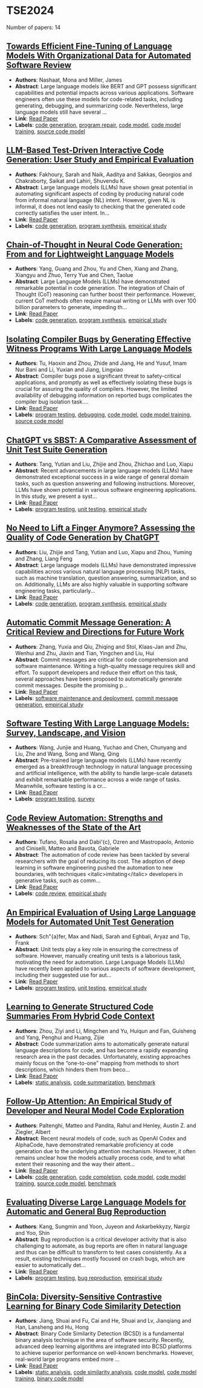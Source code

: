 # TSE2024

Number of papers: 14

## [Towards Efficient Fine-Tuning of Language Models With Organizational Data for Automated Software Review](paper_1.md)
- **Authors**: Nashaat, Mona and Miller, James
- **Abstract**: Large language models like BERT and GPT possess significant capabilities and potential impacts across various applications. Software engineers often use these models for code-related tasks, including generating, debugging, and summarizing code. Nevertheless, large language models still have several ...
- **Link**: [Read Paper](https://doi.org/10.1109/TSE.2024.3428324)
- **Labels**: [code generation](../../labels/code_generation.md), [program repair](../../labels/program_repair.md), [code model](../../labels/code_model.md), [code model training](../../labels/code_model_training.md), [source code model](../../labels/source_code_model.md)

## [LLM-Based Test-Driven Interactive Code Generation: User Study and Empirical Evaluation](paper_2.md)
- **Authors**: Fakhoury, Sarah and Naik, Aaditya and Sakkas, Georgios and Chakraborty, Saikat and Lahiri, Shuvendu K.
- **Abstract**: Large language models (LLMs) have shown great potential in automating significant aspects of coding by producing natural code from informal natural language (NL) intent. However, given NL is informal, it does not lend easily to checking that the generated code correctly satisfies the user intent. In...
- **Link**: [Read Paper](https://doi.org/10.1109/TSE.2024.3428972)
- **Labels**: [code generation](../../labels/code_generation.md), [program synthesis](../../labels/program_synthesis.md), [empirical study](../../labels/empirical_study.md)

## [Chain-of-Thought in Neural Code Generation: From and for Lightweight Language Models](paper_3.md)
- **Authors**: Yang, Guang and Zhou, Yu and Chen, Xiang and Zhang, Xiangyu and Zhuo, Terry Yue and Chen, Taolue
- **Abstract**: Large Language Models (LLMs) have demonstrated remarkable potential in code generation. The integration of Chain of Thought (CoT) reasoning can further boost their performance. However, current CoT methods often require manual writing or LLMs with over 100 billion parameters to generate, impeding th...
- **Link**: [Read Paper](https://doi.org/10.1109/TSE.2024.3440503)
- **Labels**: [code generation](../../labels/code_generation.md), [program synthesis](../../labels/program_synthesis.md), [empirical study](../../labels/empirical_study.md)

## [Isolating Compiler Bugs by Generating Effective Witness Programs With Large Language Models](paper_4.md)
- **Authors**: Tu, Haoxin and Zhou, Zhide and Jiang, He and Yusuf, Imam Nur Bani and Li, Yuxian and Jiang, Lingxiao
- **Abstract**: Compiler bugs pose a significant threat to safety-critical applications, and promptly as well as effectively isolating these bugs is crucial for assuring the quality of compilers. However, the limited availability of debugging information on reported bugs complicates the compiler bug isolation task....
- **Link**: [Read Paper](https://doi.org/10.1109/TSE.2024.3397822)
- **Labels**: [program testing](../../labels/program_testing.md), [debugging](../../labels/debugging.md), [code model](../../labels/code_model.md), [code model training](../../labels/code_model_training.md), [source code model](../../labels/source_code_model.md)

## [ChatGPT vs SBST: A Comparative Assessment of Unit Test Suite Generation](paper_5.md)
- **Authors**: Tang, Yutian and Liu, Zhijie and Zhou, Zhichao and Luo, Xiapu
- **Abstract**: Recent advancements in large language models (LLMs) have demonstrated exceptional success in a wide range of general domain tasks, such as question answering and following instructions. Moreover, LLMs have shown potential in various software engineering applications. In this study, we present a syst...
- **Link**: [Read Paper](https://doi.org/10.1109/TSE.2024.3382365)
- **Labels**: [program testing](../../labels/program_testing.md), [unit testing](../../labels/unit_testing.md), [empirical study](../../labels/empirical_study.md)

## [No Need to Lift a Finger Anymore? Assessing the Quality of Code Generation by ChatGPT](paper_6.md)
- **Authors**: Liu, Zhijie and Tang, Yutian and Luo, Xiapu and Zhou, Yuming and Zhang, Liang Feng
- **Abstract**: Large language models (LLMs) have demonstrated impressive capabilities across various natural language processing (NLP) tasks, such as machine translation, question answering, summarization, and so on. Additionally, LLMs are also highly valuable in supporting software engineering tasks, particularly...
- **Link**: [Read Paper](https://doi.org/10.1109/TSE.2024.3392499)
- **Labels**: [code generation](../../labels/code_generation.md), [program synthesis](../../labels/program_synthesis.md), [empirical study](../../labels/empirical_study.md)

## [Automatic Commit Message Generation: A Critical Review and Directions for Future Work](paper_7.md)
- **Authors**: Zhang, Yuxia and Qiu, Zhiqing and Stol, Klaas-Jan and Zhu, Wenhui and Zhu, Jiaxin and Tian, Yingchen and Liu, Hui
- **Abstract**: Commit messages are critical for code comprehension and software maintenance. Writing a high-quality message requires skill and effort. To support developers and reduce their effort on this task, several approaches have been proposed to automatically generate commit messages. Despite the promising p...
- **Link**: [Read Paper](https://doi.org/10.1109/TSE.2024.3364675)
- **Labels**: [software maintenance and deployment](../../labels/software_maintenance_and_deployment.md), [commit message generation](../../labels/commit_message_generation.md), [empirical study](../../labels/empirical_study.md)

## [Software Testing With Large Language Models: Survey, Landscape, and Vision](paper_8.md)
- **Authors**: Wang, Junjie and Huang, Yuchao and Chen, Chunyang and Liu, Zhe and Wang, Song and Wang, Qing
- **Abstract**: Pre-trained large language models (LLMs) have recently emerged as a breakthrough technology in natural language processing and artificial intelligence, with the ability to handle large-scale datasets and exhibit remarkable performance across a wide range of tasks. Meanwhile, software testing is a cr...
- **Link**: [Read Paper](https://doi.org/10.1109/TSE.2024.3368208)
- **Labels**: [program testing](../../labels/program_testing.md), [survey](../../labels/survey.md)

## [Code Review Automation: Strengths and Weaknesses of the State of the Art](paper_9.md)
- **Authors**: Tufano, Rosalia and Dabi\'{c}, Ozren and Mastropaolo, Antonio and Ciniselli, Matteo and Bavota, Gabriele
- **Abstract**: The automation of code review has been tackled by several researchers with the goal of reducing its cost. The adoption of deep learning in software engineering pushed the automation to new boundaries, with techniques &lt;italic&gt;imitating&lt;/italic&gt; developers in generative tasks, such as comm...
- **Link**: [Read Paper](https://doi.org/10.1109/TSE.2023.3348172)
- **Labels**: [code review](../../labels/code_review.md), [empirical study](../../labels/empirical_study.md)

## [An Empirical Evaluation of Using Large Language Models for Automated Unit Test Generation](paper_10.md)
- **Authors**: Sch\"{a}fer, Max and Nadi, Sarah and Eghbali, Aryaz and Tip, Frank
- **Abstract**: Unit tests play a key role in ensuring the correctness of software. However, manually creating unit tests is a laborious task, motivating the need for automation. Large Language Models (LLMs) have recently been applied to various aspects of software development, including their suggested use for aut...
- **Link**: [Read Paper](https://doi.org/10.1109/TSE.2023.3334955)
- **Labels**: [program testing](../../labels/program_testing.md), [unit testing](../../labels/unit_testing.md), [empirical study](../../labels/empirical_study.md)

## [Learning to Generate Structured Code Summaries From Hybrid Code Context](paper_11.md)
- **Authors**: Zhou, Ziyi and Li, Mingchen and Yu, Huiqun and Fan, Guisheng and Yang, Penghui and Huang, Zijie
- **Abstract**: Code summarization aims to automatically generate natural language descriptions for code, and has become a rapidly expanding research area in the past decades. Unfortunately, existing approaches mainly focus on the “one-to-one” mapping from methods to short descriptions, which hinders them from beco...
- **Link**: [Read Paper](https://doi.org/10.1109/TSE.2024.3439562)
- **Labels**: [static analysis](../../labels/static_analysis.md), [code summarization](../../labels/code_summarization.md), [benchmark](../../labels/benchmark.md)

## [Follow-Up Attention: An Empirical Study of Developer and Neural Model Code Exploration](paper_12.md)
- **Authors**: Paltenghi, Matteo and Pandita, Rahul and Henley, Austin Z. and Ziegler, Albert
- **Abstract**: Recent neural models of code, such as OpenAI Codex and AlphaCode, have demonstrated remarkable proficiency at code generation due to the underlying attention mechanism. However, it often remains unclear how the models actually process code, and to what extent their reasoning and the way their attent...
- **Link**: [Read Paper](https://doi.org/10.1109/TSE.2024.3445338)
- **Labels**: [code generation](../../labels/code_generation.md), [code completion](../../labels/code_completion.md), [code model](../../labels/code_model.md), [code model training](../../labels/code_model_training.md), [source code model](../../labels/source_code_model.md), [benchmark](../../labels/benchmark.md)

## [Evaluating Diverse Large Language Models for Automatic and General Bug Reproduction](paper_13.md)
- **Authors**: Kang, Sungmin and Yoon, Juyeon and Askarbekkyzy, Nargiz and Yoo, Shin
- **Abstract**: Bug reproduction is a critical developer activity that is also challenging to automate, as bug reports are often in natural language and thus can be difficult to transform to test cases consistently. As a result, existing techniques mostly focused on crash bugs, which are easier to automatically det...
- **Link**: [Read Paper](https://doi.org/10.1109/TSE.2024.3450837)
- **Labels**: [program testing](../../labels/program_testing.md), [bug reproduction](../../labels/bug_reproduction.md), [empirical study](../../labels/empirical_study.md)

## [BinCola: Diversity-Sensitive Contrastive Learning for Binary Code Similarity Detection](paper_14.md)
- **Authors**: Jiang, Shuai and Fu, Cai and He, Shuai and Lv, Jianqiang and Han, Lansheng and Hu, Hong
- **Abstract**: Binary Code Similarity Detection (BCSD) is a fundamental binary analysis technique in the area of software security. Recently, advanced deep learning algorithms are integrated into BCSD platforms to achieve superior performance on well-known benchmarks. However, real-world large programs embed more ...
- **Link**: [Read Paper](https://doi.org/10.1109/TSE.2024.3411072)
- **Labels**: [static analysis](../../labels/static_analysis.md), [code similarity analysis](../../labels/code_similarity_analysis.md), [code model](../../labels/code_model.md), [code model training](../../labels/code_model_training.md), [binary code model](../../labels/binary_code_model.md)

